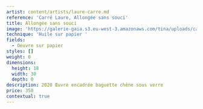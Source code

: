 ```yaml
---
artist: content/artists/laure-carre.md
reference: 'Carré Laure, Allongée sans souci'
title: Allongée sans souci
image: 'https://galerie-gaia.s3.eu-west-3.amazonaws.com/tina/uploads/carre-laure/galerie gaia - laure carré -allongee sans souci p.jpeg'
technique: 'Huile sur papier '
fields:
  - Oeuvre sur papier
styles: []
weight: 0
dimensions:
  height: 18
  width: 30
  depth: 0
description: 2020 Œuvre encadrée baguette chêne sous verre
price: 350
contextual: true
---
```


